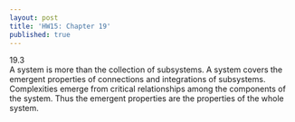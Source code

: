 ```yaml
---
layout: post
title: 'HW15: Chapter 19'
published: true
---
```

19.3<br>
A system is more than the collection of subsystems. A system covers the emergent properties of connections and integrations of subsystems. Complexities emerge from critical relationships among the components of the system. Thus the emergent properties are the properties of the whole system. 
